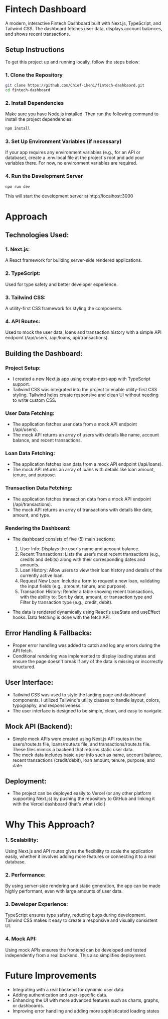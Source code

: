 # Fintech Dashboard
A modern, interactive Fintech Dashboard built with Next.js, TypeScript, and Tailwind CSS. The dashboard fetches user data, displays account balances, and shows recent transactions.

## Setup Instructions
To get this project up and running locally, follow the steps below:
### 1. Clone the Repository
   ```bash
   git clone https://github.com/Chief-ikehi/fintech-dashbaord.git
   cd fintech-dashboard
   ```
### 2. Install Dependencies  
Make sure you have Node.js installed. Then run the following command to install the project dependencies:
  ```bash
  npm install
```
### 3. Set Up Environment Variables (if necessary)  
If your app requires any environment variables (e.g., for an API or database), create a .env.local file at the project's root and add your variables there. For now, no environment variables are required.

### 4. Run the Development Server  
```bash
npm run dev
```
This will start the development server at http://localhost:3000  

# Approach
## Technologies Used:
### 1. Next.js: 
A React framework for building server-side rendered applications.  
### 2. TypeScript: 
Used for type safety and better developer experience.  
### 3. Tailwind CSS: 
A utility-first CSS framework for styling the components.  
### 4. API Routes: 
Used to mock the user data, loans and transaction history with a simple API endpoint (/api/users, /api/loans, api/transactions).   

## Building the Dashboard:
### Project Setup:

* I created a new Next.js app using create-next-app with TypeScript support.
* Tailwind CSS was integrated into the project to enable utility-first CSS styling. Tailwind helps create responsive and clean UI without needing to write custom CSS.

### User Data Fetching:

* The application fetches user data from a mock API endpoint (/api/users).
* The mock API returns an array of users with details like name, account balance, and recent transactions.

### Loan Data Fetching:

* The application fetches loan data from a mock API endpoint (/api/loans).
* The mock API returns an array of loans with details like loan amount, tenure, and purpose.

### Transaction Data Fetching:

* The application fetches transaction data from a mock API endpoint (/api/transactions).
* The mock API returns an array of transactions with details like date, amount, and type.

### Rendering the Dashboard:

* The dashboard consists of five (5) main sections:
  1. User Info: Displays the user's name and account balance.
  2. Recent Transactions: Lists the user’s most recent transactions (e.g., credits and debits) along with their corresponding dates and amounts.
  3. Loan History: Allow users to view their loan history and details of the currently active loan.
  4. Request New Loan: Include a form to request a new loan, validating the input fields (e.g., amount, tenure, and purpose). 
  5. Transaction History: Render a table showing recent transactions, with the ability to: Sort by date, amount, or transaction type and Filter by transaction type (e.g., credit, debit). 

* The data is rendered dynamically using React's useState and useEffect hooks. Data fetching is done with the fetch API.

## Error Handling & Fallbacks:

* Proper error handling was added to catch and log any errors during the API fetch.
* Conditional rendering was implemented to display loading states and ensure the page doesn't break if any of the data is missing or incorrectly structured.

## User Interface:

* Tailwind CSS was used to style the landing page and dashboard components. I utilized Tailwind's utility classes to handle layout, colors, typography, and responsiveness.
* The user interface is designed to be simple, clean, and easy to navigate.

## Mock API (Backend):

* Simple mock APIs were created using Next.js API routes in the users/route.ts file, loans/route.ts file, and transactions/route.ts file. These files mimics a backend that returns static user data.
* The mock data includes basic user info such as name, account balance, recent transactions (credit/debit), loan amount, tenure, purpose, and date

## Deployment:

* The project can be deployed easily to Vercel (or any other platform supporting Next.js) by pushing the repository to GitHub and linking it with the Vercel dashboard (that's what i did )

  
# Why This Approach?

### 1. Scalability: 
Using Next.js and API routes gives the flexibility to scale the application easily, whether it involves adding more features or connecting it to a real database.
### 2. Performance: 
By using server-side rendering and static generation, the app can be made highly performant, even with large amounts of user data.
### 3. Developer Experience: 
TypeScript ensures type safety, reducing bugs during development. Tailwind CSS makes it easy to create a responsive and visually consistent UI.
### 4. Mock API: 
Using mock APIs ensures the frontend can be developed and tested independently from a real backend. This also simplifies deployment.


# Future Improvements
* Integrating with a real backend for dynamic user data.
* Adding authentication and user-specific data.
* Enhancing the UI with more advanced features such as charts, graphs, or dashboards.
* Improving error handling and adding more sophisticated loading states
